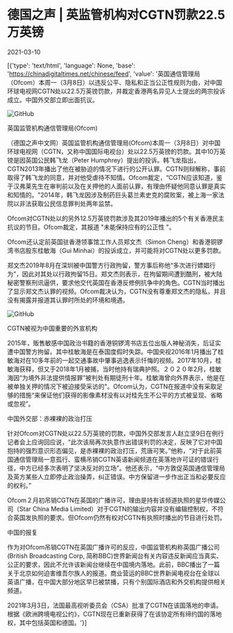 # 德国之声 | 英监管机构对CGTN罚款22.5万英镑

2021-03-10

[{'type': 'text/html', 'language': None, 'base': 'https://chinadigitaltimes.net/chinese/feed', 'value': '英国通信管理局（Ofcom）本周一（3月8日）以违反公平、隐私和正当公正性规则为由，对中国环球电视网CGTN处以22.5万英镑罚款，并裁定香港两名异见人士提出的两宗投诉成立。中国外交部立即出面抗议。

![GitHub](https://chinadigitaltimes.net/chinese/files/2021/03/post-663393-60482b860dd24.)

英国监管机构通信管理局(Ofcom)

（德国之声中文网）英国监管机构通信管理局(Ofcom)本周一（3月8日）对中国环球电视网（CGTN，又称中国国际电视台）处以22.5万英镑的罚款。其中10万英镑是因英国公民韩飞龙（Peter Humphrey）提出的投诉。韩飞龙指出，CGTN2013年播出了他在被胁迫的情况下进行的公开认罪。CGTN则辩解称，事前取得了韩飞龙的同意，并对他受虐待不知情。Ofcom裁定，“CGTN应该知道，鉴于汉弗莱先生在审判前以及在关押他的人面前认罪，有理由怀疑他同意认罪是真实和知情的。&quot;2014年，韩飞龙因涉及制药巨头葛兰素史克的腐败案，被上海一家法院以非法获取公民信息罪判处两年监禁。

Ofcom对CGTN处以的另外12.5万英镑罚款涉及其2019年播出的5个有关香港民主抗议的节目。Ofcom裁定，其报道 &quot;未能保持应有的公正性 &quot;。

Ofcom还认定前英国驻香港领事馆工作人员郑文杰（Simon Cheng）和香港铜锣湾书店股东桂敏海（Gui Minhai）的投诉成立，并可能将对CGTN处以更多罚款。

郑文杰2019年8月在深圳被中国警方行政拘留，警方事后称他“多次进行嫖娼行为”，因此对其处以行政拘留15日。郑文杰则表示，在拘留期间遭到酷刑，被大陆秘密警察刑讯逼供，要求他交代英国在香港反修例抗争中的角色。CGTN当时播出了显示郑文杰认罪的视频。Ofcom裁决认为，CGTN没有尊重郑文杰的隐私，并且没有揭露并报道其认罪时所处的环境和境遇。

![GitHub](https://chinadigitaltimes.net/chinese/files/2021/03/post-663393-60482b878dd35.)

CGTN被视为中国重要的外宣机构

2015年，贩售敏感中国政治书籍的香港铜锣湾书店五位出版人神秘消失，后证实遭中国警方拘留。其中桂敏海是在泰国度假时失踪。中国央视2016年1月播出了桂敏海对在10多年前的一起交通事故中肇事逃逸表示忏悔的视频。2017年10月，桂敏海获释，但又于2018年1月被捕，当时他持有瑞典护照。２０２０年2月，桂敏海因“为境外非法提供情报罪”被判处有期徒刑十年。桂敏海曾向外界表示，他是在被单独关押的情况下被迫接受采访的&quot;。Ofcom认为，CGTN在报道中没有采取足够的措施“来保证他们获得的影像素材没有以对桂先生不公平的方式被呈现、省略或忽视”。

中国外交部：赤裸裸的政治打压

针对Ofcom对CGTN处以22.5万英镑的罚款，中国外交部发言人赵立坚9日在例行记者会上应询回应说，“此次该局再次执意作出错误判罚的决定，反映了它对中国抱持的强烈意识形态偏见，是赤裸裸的政治打压，荒唐可笑。”他称，“对于此前英国通信管理局一意孤行、蛮横吊销CGTN英语新闻频道在英落地许可证的错误行径，中方已经多次表明了坚决反对的立场”。他还表示，“中方敦促英国通信管理局及英方某些人立即停止政治操弄，纠正错误。中方保留进一步作出正当和必要反应的权利。”

Ofcom２月初吊销CGTN在英国的广播许可，理由是持有该频道执照的星华传媒公司（Star China Media Limited）对于CGTN的输出内容并没有编辑控制权，不符合英国发执照的要求。但Ofcom仍然有权对CGTN有执照时播出的节目进行处罚。

中国的报复

作为对Ofcom吊销CGTN在英国广播许可的反应，中国监管机构称英国广播公司(British Broadcasting Corp, 简称BBC)世界新闻台有关内容违反新闻应当真实、公正的要求，因此不允许该新闻台继续在中国境内落地。此前，BBC播出了一篇关于北京如何迫害维吾尔族人的报道。商业营运的BBC世界新闻电视台在全球以英语广播，在中国大部分地区早已被禁播，只有个别国际酒店和外交机构提供相关频道。

2021年3月3日，法国最高视听委员会（CSA）批准了CGTN在该国落地的申请。根据《欧洲跨境电视公约》，CGTN现在已重新获得了在该协定所有缔约国的落地权，其中包括英国和德国。'}]